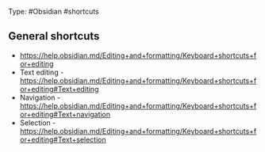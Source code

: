 Type: #Obsidian #shortcuts

## General shortcuts
- https://help.obsidian.md/Editing+and+formatting/Keyboard+shortcuts+for+editing
- Text editing -  https://help.obsidian.md/Editing+and+formatting/Keyboard+shortcuts+for+editing#Text+editing
- Navigation - https://help.obsidian.md/Editing+and+formatting/Keyboard+shortcuts+for+editing#Text+navigation
- Selection - https://help.obsidian.md/Editing+and+formatting/Keyboard+shortcuts+for+editing#Text+selection
